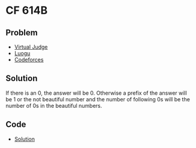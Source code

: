 # CF 614B

## Problem

- [Virtual Judge](https://vjudge.net/problem/CodeForces-614B)
- [Luogu](https://www.luogu.com.cn/problem/CF614B)
- [Codeforces](https://codeforces.com/problemset/problem/614/B)

## Solution

If there is an 0, the answer will be 0. Otherwise a prefix of the answer will be 1 or the not beautiful number and the number of following 0s will be the number of 0s in the beautiful numbers.

## Code

- [Solution](CF.614B.0.cpp)

